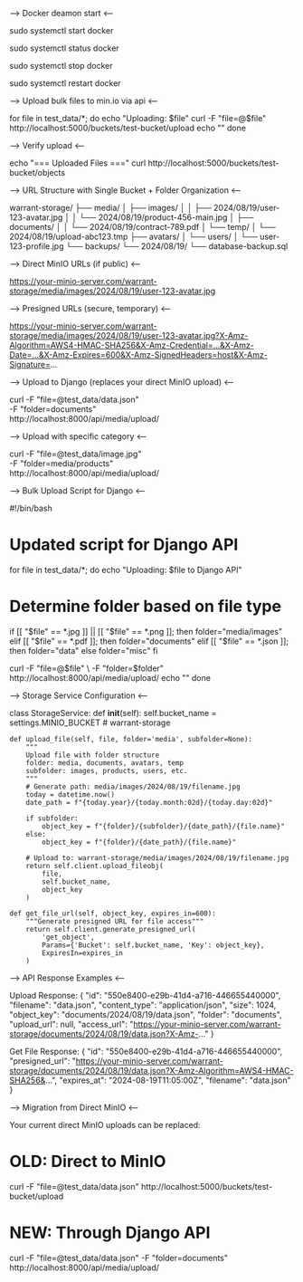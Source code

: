 --> Docker deamon start <--

sudo systemctl start docker

sudo systemctl status docker

sudo systemctl stop docker

sudo systemctl restart docker



--> Upload bulk files to min.io via api <--

for file in test_data/*; do
  echo "Uploading: $file"
  curl -F "file=@$file" http://localhost:5000/buckets/test-bucket/upload
  echo ""
done


--> Verify upload <--

echo "=== Uploaded Files ==="
curl http://localhost:5000/buckets/test-bucket/objects





--> URL Structure with Single Bucket + Folder Organization <--

warrant-storage/
├── media/
│   ├── images/
│   │   ├── 2024/08/19/user-123-avatar.jpg
│   │   └── 2024/08/19/product-456-main.jpg
│   ├── documents/
│   │   └── 2024/08/19/contract-789.pdf
│   └── temp/
│       └── 2024/08/19/upload-abc123.tmp
├── avatars/
│   └── users/
│       └── user-123-profile.jpg
└── backups/
    └── 2024/08/19/
        └── database-backup.sql



--> Direct MinIO URLs (if public) <--

https://your-minio-server.com/warrant-storage/media/images/2024/08/19/user-123-avatar.jpg

--> Presigned URLs (secure, temporary) <--

https://your-minio-server.com/warrant-storage/media/images/2024/08/19/user-123-avatar.jpg?X-Amz-Algorithm=AWS4-HMAC-SHA256&X-Amz-Credential=...&X-Amz-Date=...&X-Amz-Expires=600&X-Amz-SignedHeaders=host&X-Amz-Signature=...



--> Upload to Django (replaces your direct MinIO upload) <--

curl -F "file=@test_data/data.json" \
     -F "folder=documents" \
     http://localhost:8000/api/media/upload/


--> Upload with specific category <--

curl -F "file=@test_data/image.jpg" \
     -F "folder=media/products" \
     http://localhost:8000/api/media/upload/


--> Bulk Upload Script for Django <--

#!/bin/bash
# Updated script for Django API
for file in test_data/*; do
  echo "Uploading: $file to Django API"
  
  # Determine folder based on file type
  if [[ "$file" == *.jpg ]] || [[ "$file" == *.png ]]; then
    folder="media/images"
  elif [[ "$file" == *.pdf ]]; then
    folder="documents"
  elif [[ "$file" == *.json ]]; then
    folder="data"
  else
    folder="misc"
  fi
  
  curl -F "file=@$file" \
       -F "folder=$folder" \
       http://localhost:8000/api/media/upload/
  echo ""
done


--> Storage Service Configuration <--

class StorageService:
    def __init__(self):
        self.bucket_name = settings.MINIO_BUCKET  # warrant-storage
    
    def upload_file(self, file, folder='media', subfolder=None):
        """
        Upload file with folder structure
        folder: media, documents, avatars, temp
        subfolder: images, products, users, etc.
        """
        # Generate path: media/images/2024/08/19/filename.jpg
        today = datetime.now()
        date_path = f"{today.year}/{today.month:02d}/{today.day:02d}"
        
        if subfolder:
            object_key = f"{folder}/{subfolder}/{date_path}/{file.name}"
        else:
            object_key = f"{folder}/{date_path}/{file.name}"
        
        # Upload to: warrant-storage/media/images/2024/08/19/filename.jpg
        return self.client.upload_fileobj(
            file, 
            self.bucket_name, 
            object_key
        )
    
    def get_file_url(self, object_key, expires_in=600):
        """Generate presigned URL for file access"""
        return self.client.generate_presigned_url(
            'get_object',
            Params={'Bucket': self.bucket_name, 'Key': object_key},
            ExpiresIn=expires_in
        )

        

--> API Response Examples <--

Upload Response:
{
  "id": "550e8400-e29b-41d4-a716-446655440000",
  "filename": "data.json",
  "content_type": "application/json",
  "size": 1024,
  "object_key": "documents/2024/08/19/data.json",
  "folder": "documents",
  "upload_url": null,
  "access_url": "https://your-minio-server.com/warrant-storage/documents/2024/08/19/data.json?X-Amz-..."
}

Get File Response:
{
  "id": "550e8400-e29b-41d4-a716-446655440000",
  "presigned_url": "https://your-minio-server.com/warrant-storage/documents/2024/08/19/data.json?X-Amz-Algorithm=AWS4-HMAC-SHA256&...",
  "expires_at": "2024-08-19T11:05:00Z",
  "filename": "data.json"
}


--> Migration from Direct MinIO <--

Your current direct MinIO uploads can be replaced:
# OLD: Direct to MinIO
curl -F "file=@test_data/data.json" http://localhost:5000/buckets/test-bucket/upload

# NEW: Through Django API  
curl -F "file=@test_data/data.json" -F "folder=documents" http://localhost:8000/api/media/upload/

